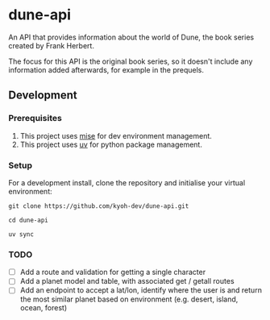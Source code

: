 # dune-api

An API that provides information about the world of Dune, the book series created by Frank Herbert.

The focus for this API is the original book series, so it doesn't include any information added afterwards, for example in the prequels.

## Development

### Prerequisites

1. This project uses [mise](https://mise.jdx.dev/getting-started.html) for dev environment management.
1. This project uses [uv](https://github.com/astral-sh/uv) for python package management.

### Setup
For a development install, clone the repository and initialise your virtual environment:
```shell
git clone https://github.com/kyoh-dev/dune-api.git

cd dune-api

uv sync
```

### TODO

- [ ] Add a route and validation for getting a single character
- [ ] Add a planet model and table, with associated get / getall routes
- [ ] Add an endpoint to accept a lat/lon, identify where the user is and return the most similar planet based on environment (e.g. desert, island, ocean, forest)
